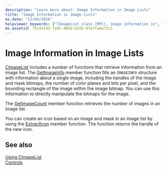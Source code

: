 ```yaml
---
description: "Learn more about: Image Information in Image Lists"
title: "Image Information in Image Lists"
ms.date: "11/04/2016"
helpviewer_keywords: ["CImageList class [MFC], image information in", "image lists [MFC], image information in"]
ms.assetid: 73c41543-fa91-405d-b15b-0feffa6a72c1
---
```

# Image Information in Image Lists

[CImageList](reference/cimagelist-class.md) includes a number of functions that retrieve information from an image list. The [GetImageInfo](reference/cimagelist-class.md#getimageinfo) member function fills an `IMAGEINFO` structure with information about a single image, including the handles of the image and mask bitmaps, the number of color planes and bits per pixel, and the bounding rectangle of the image within the image bitmap. You can use this information to directly manipulate the bitmaps for the image.

The [GetImageCount](reference/cimagelist-class.md#getimagecount) member function retrieves the number of images in an image list.

You can create an icon based on an image and mask in an image list by using the [ExtractIcon](reference/cimagelist-class.md#extracticon) member function. The function returns the handle of the new icon.

## See also

[Using CImageList](using-cimagelist.md)<br/>
[Controls](controls-mfc.md)
